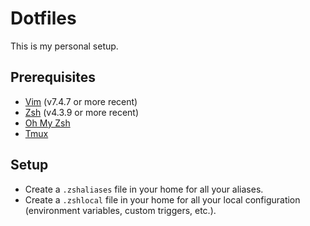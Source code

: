 # Dotfiles

This is my personal setup.

## Prerequisites

* [Vim](http://www.vim.org/download.php) (v7.4.7 or more recent)
* [Zsh](http://www.zsh.org/) (v4.3.9 or more recent)
* [Oh My Zsh](https://github.com/robbyrussell/oh-my-zsh)
* [Tmux](http://doc.ubuntu-fr.org/tmux)

## Setup

- Create a `.zshaliases` file in your home for all your aliases.
- Create a `.zshlocal` file in your home for all your local configuration
  (environment variables, custom triggers, etc.).
